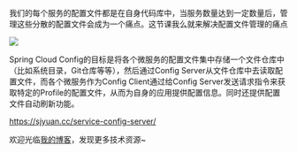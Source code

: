 我们的每个服务的配置文件都是在自身代码库中，当服务数量达到一定数量后，管理这些分散的配置文件会成为一个痛点。这节课我么就来解决配置文件管理的痛点

![](../images/config.jpg)

Spring Cloud Config的目标是将各个微服务的配置文件集中存储一个文件仓库中（比如系统目录，Git仓库等等），然后通过Config Server从文件仓库中去读取配置文件，而各个微服务作为Config Client通过给Config Server发送请求指令来获取特定的Profile的配置文件，从而为自身的应用提供配置信息。同时还提供配置文件自动刷新功能。

https://sjyuan.cc/service-config-server/

欢迎光临[我的博客](http://www.wangtianyi.top/?utm_source=github&utm_medium=github)，发现更多技术资源~
